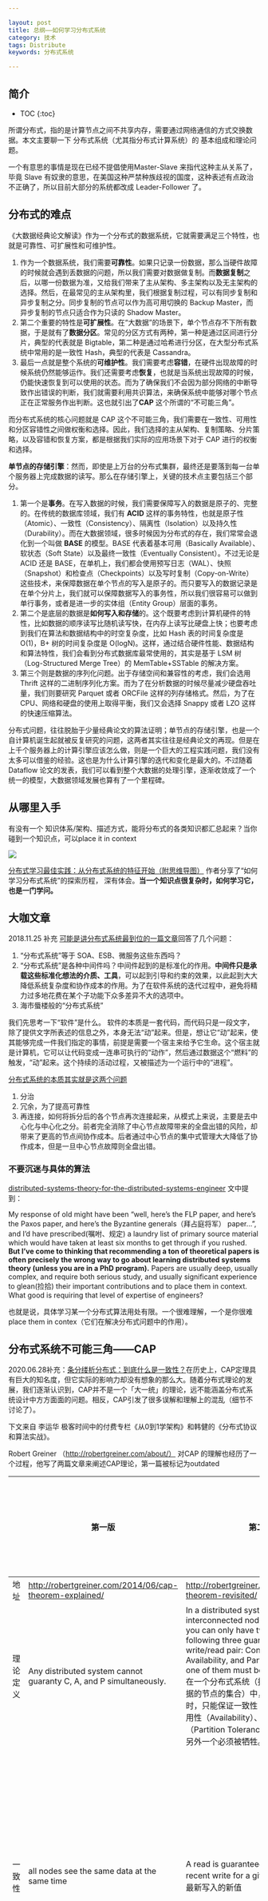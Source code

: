 ```yaml
---

layout: post
title: 总纲——如何学习分布式系统
category: 技术
tags: Distribute
keywords: 分布式系统

---
```


## 简介

* TOC
{:toc}

所谓分布式，指的是计算节点之间不共享内存，需要通过网络通信的方式交换数据。本文主要聊一下 分布式系统（尤其指分布式计算系统）的 基本组成和理论问题。

一个有意思的事情是现在已经不提倡使用Master-Slave 来指代这种主从关系了，毕竟 Slave 有奴隶的意思，在美国这种严禁种族歧视的国度，这种表述有点政治不正确了，所以目前大部分的系统都改成 Leader-Follower 了。

## 分布式的难点

《大数据经典论文解读》作为一个分布式的数据系统，它就需要满足三个特性，也就是可靠性、可扩展性和可维护性。
1. 作为一个数据系统，我们需要**可靠性**。如果只记录一份数据，那么当硬件故障的时候就会遇到丢数据的问题，所以我们需要对数据做复制。而**数据复制**之后，以哪一份数据为准，又给我们带来了主从架构、多主架构以及无主架构的选择。然后，在最常见的主从架构里，我们根据复制过程，可以有同步复制和异步复制之分。同步复制的节点可以作为高可用切换的 Backup Master，而异步复制的节点只适合作为只读的 Shadow Master。
2. 第二个重要的特性是**可扩展性**。在“大数据”的场景下，单个节点存不下所有数据，于是就有了**数据分区**。常见的分区方式有两种，第一种是通过区间进行分片，典型的代表就是 Bigtable，第二种是通过哈希进行分区，在大型分布式系统中常用的是一致性 Hash，典型的代表是 Cassandra。
3. 最后一点就是整个系统的**可维护性**。我们需要考虑**容错**，在硬件出现故障的时候系统仍然能够运作。我们还需要考虑**恢复**，也就是当系统出现故障的时候，仍能快速恢复到可以使用的状态。而为了确保我们不会因为部分网络的中断导致作出错误的判断，我们就需要利用共识算法，来确保系统中能够对哪个节点正在正常服务作出判断。这也就引出了**CAP** 这个所谓的“不可能三角”。

而分布式系统的核心问题就是 CAP 这个不可能三角，我们需要在一致性、可用性和分区容错性之间做权衡和选择。因此，我们选择的主从架构、复制策略、分片策略，以及容错和恢复方案，都是根据我们实际的应用场景下对于 CAP 进行的权衡和选择。

**单节点的存储引擎**：然而，即使是上万台的分布式集群，最终还是要落到每一台单个服务器上完成数据的读写。那么在存储引擎上，关键的技术点主要包括三个部分。
1. 第一个是**事务**。在写入数据的时候，我们需要保障写入的数据是原子的、完整的。在传统的数据库领域，我们有 **ACID** 这样的事务特性，也就是原子性（Atomic）、一致性（Consistency）、隔离性（Isolation）以及持久性（Durability）。而在大数据领域，很多时候因为分布式的存在，我们常常会退化到一个叫做 **BASE** 的模型。BASE 代表着基本可用（Basically Available）、软状态（Soft State）以及最终一致性（Eventually Consistent）。不过无论是 ACID 还是 BASE，在单机上，我们都会使用预写日志（WAL）、快照（Snapshot）和检查点（Checkpoints）以及写时复制（Copy-on-Write）这些技术，来保障数据在单个节点的写入是原子的。而只要写入的数据记录是在单个分片上，我们就可以保障数据写入的事务性，所以我们很容易可以做到单行事务，或者是进一步的实体组（Entity Group）层面的事务。
2. 第二个是底层的数据是**如何写入和存储**的。这个既要考虑到计算机硬件的特性，比如数据的顺序读写比随机读写快，在内存上读写比硬盘上快；也要考虑到我们在算法和数据结构中的时空复杂度，比如 Hash 表的时间复杂度是 O(1)，B+ 树的时间复杂度是 O(logN)。这样，通过结合硬件性能、数据结构和算法特性，我们会看到分布式数据库最常使用的，其实是基于 LSM 树（Log-Structured Merge Tree）的 MemTable+SSTable 的解决方案。
3. 第三个则是数据的序列化问题。出于存储空间和兼容性的考虑，我们会选用 Thrift 这样的二进制序列化方案。而为了在分析数据的时候尽量减少硬盘吞吐量，我们则要研究 Parquet 或者 ORCFile 这样的列存储格式。然后，为了在 CPU、网络和硬盘的使用上取得平衡，我们又会选择 Snappy 或者 LZO 这样的快速压缩算法。

分布式问题，往往脱胎于少量经典论文的算法证明；单节点的存储引擎，也是一个自计算机诞生起就被反复研究的问题，这两者其实往往是经典论文的再现。但是在上千个服务器上的计算引擎应该怎么做，则是一个巨大的工程实践问题，我们没有太多可以借鉴的经验。这也是为什么计算引擎的迭代和变化是最大的。不过随着 Dataflow 论文的发表，我们可以看到整个大数据的处理引擎，逐渐收敛成了一个统一的模型，大数据领域发展也算有了一个里程碑。

## 从哪里入手

有没有一个 知识体系/架构、描述方式，能将分布式的各类知识都汇总起来？当你碰到一个知识点，可以place it in context

![](/public/upload/distribute/study_distribute_system.png)

[分布式学习最佳实践：从分布式系统的特征开始（附思维导图）](https://www.cnblogs.com/xybaby/p/8544715.html) 作者分享了“如何学习分布式系统”的探索历程， 深有体会。**当一个知识点很复杂时，如何学习它，也是一门学问。**

## 大咖文章

2018.11.25 补充 [可能是讲分布式系统最到位的一篇文章](http://www.10tiao.com/html/46/201811/2651011019/1.html)回答了几个问题：

1. “分布式系统”等于 SOA、ESB、微服务这些东西吗？
2. “分布式系统”是各种中间件吗？中间件起到的是标准化的作用。**中间件只是承载这些标准化想法的介质、工具**，可以起到引导和约束的效果，以此起到大大降低系统复杂度和协作成本的作用。为了在软件系统的迭代过程中，避免将精力过多地花费在某个子功能下众多差异不大的选项中。
3. 海市蜃楼般的“分布式系统”

我们先思考一下“软件”是什么。 软件的本质是一套代码，而代码只是一段文字，除了提供文字所表述的信息之外，本身无法“动”起来。但是，想让它“动”起来，使其能够完成一件我们指定的事情，前提是需要一个宿主来给予它生命。这个宿主就是计算机，它可以让代码变成一连串可执行的“动作”，然后通过数据这个“燃料”的触发，“动”起来。这个持续的活动过程，又被描述为一个运行中的“进程”。

[分布式系统的本质其实就是这两个问题](https://mp.weixin.qq.com/s?__biz=MjM5MDE0Mjc4MA==&mid=2651011140&idx=1&sn=37b734deb9523dbde221708baa43fb39&chksm=bdbec0178ac9490102e6072967092b5a04445bbe8f2bcf95a154f4e5d7eaf1717a342e7650b5&scene=27#wechat_redirect)

1. 分治
2. 冗余，为了提高可靠性
3. 再连接，如何将拆分后的各个节点再次连接起来，从模式上来说，主要是去中心化与中心化之分。前者完全消除了中心节点故障带来的全盘出错的风险，却带来了更高的节点间协作成本。后者通过中心节点的集中式管理大大降低了协作成本，但是一旦中心节点故障则全盘出错。

### 不要沉迷与具体的算法

[distributed-systems-theory-for-the-distributed-systems-engineer](http://the-paper-trail.org/blog/distributed-systems-theory-for-the-distributed-systems-engineer/) 文中提到：

My response of old might have been “well, here’s the FLP paper, and here’s the Paxos paper, and here’s the Byzantine generals（拜占庭将军） paper…”, and I’d have prescribed(嘱咐、规定) a laundry list of primary source material which would have taken at least six months to get through if you rushed. **But I’ve come to thinking that recommending a ton of theoretical papers is often precisely the wrong way to go about learning distributed systems theory (unless you are in a PhD program).** Papers are usually deep, usually complex, and require both serious study, and usually significant experience to glean(捡拾) their important contributions and to place them in context. What good is requiring that level of expertise of engineers?

也就是说，具体学习某一个分布式算法用处有限。一个很难理解，一个是你很难  place them in contex（它们在解决分布式问题中的作用）。


## 分布式系统不可能三角——CAP

2020.06.28补充：[条分缕析分布式：到底什么是一致性？](https://mp.weixin.qq.com/s/qnvl_msvw0XL7hFezo2F4w)在历史上，CAP定理具有巨大的知名度，但它实际的影响力却没有想象的那么大。随着分布式理论的发展，我们逐渐认识到，CAP并不是一个「大一统」的理论，远不能涵盖分布式系统设计中方方面面的问题。相反，CAP引发了很多误解和理解上的混乱（细节不讨论了）。

下文来自 李运华 极客时间中的付费专栏《从0到1学架构》和韩健的《分布式协议和算法实战》。

Robert Greiner （http://robertgreiner.com/about/） 对CAP 的理解也经历了一个过程，他写了两篇文章来阐述CAP理论，第一篇被标记为outdated

||第一版|第二版|韩健的《分布式协议和算法实战》|
|---|---|---|---|
|地址|http://robertgreiner.com/2014/06/cap-theorem-explained/|http://robertgreiner.com/2014/08/cap-theorem-revisited/|
|理论定义|Any distributed system cannot guaranty C, A, and P simultaneously.|In a distributed system (a collection of interconnected nodes that share data.), you can only have two out of the following three guarantees across a write/read pair: Consistency, Availability, and Partition Tolerance - one of them must be sacrificed.<br>在一个分布式系统（指互相连接并共享数据的节点的集合）中，当涉及读写操作时，只能保证一致性（Consistence）、可用性（Availability）、分区容错性（Partition Tolerance）三者中的两个，另外一个必须被牺牲。|
|一致性|all nodes see the same data at the same time|A read is guaranteed to return the most recent write for a given client 总能读到 最新写入的新值|客户端的每次读操作，不管访问哪个节点，要么读到的都是同一份最新的数据，要么读取失败|
|可用性|Every request gets a response on success/failure|A non-failing node will return a reasonable response within a reasonable amount of time (no error or timeout)|任何来自客户端的请求，不管访问哪个节点，都能得到响应数据，但不保证是同一份最新数据|
|分区容忍性|System continues to work despite message loss or partial failure|The system will continue to function when network partitions occur|当节点间出现任意数量的消息丢失或高延迟的时候，系统仍然可以继续提供服务|


1. 只要有网络交互就一定会有延迟和数据丢失，也就是说，分区容错性（P）是前提，是必须要保证的，**于是只能在可用性和一致性两者间做出选择。**当网络分区失效，也就是网络不可用的时候，如果选择了一致性，系统就可能返回一个错误码或者干脆超时，即系统不可用。如果选择了可用性，那么系统总是可以返回一个数据，但是并不能保证这个数据是最新的。在工程上，我们关注的往往是如何在保持相对一致性的前提下，提高系统的可用性。
2. 大部分人对 CAP 理论有个误解，认为无论在什么情况下，分布式系统都只能在 C 和 A 中选择 1 个。 其实，在不存在网络分区的情况下，也就是分布式系统正常运行时（这也是系统在绝大部分时候所处的状态），就是说在不需要 P 时，C 和 A 能够同时保证。
3. 还是读写问题。[多线程](http://qiankunli.github.io/2014/10/09/Threads.html) 提到，多线程本质是一个并发读写问题，数据库系统中，为了描述并发读写的安全程度，还提出了隔离性的概念。具体到cap 理论上，副本一致性本质是并发读写问题（A主机写入的数据，B主机多长时间可以读到，或者说B主机也在写同一个数据）。

[从CAP理论到Paxos算法](http://blog.longjiazuo.com/archives/5369?hmsr=toutiao.io&utm_medium=toutiao.io&utm_source=toutiao.io) 

[服务发现技术选型那点事儿](https://mp.weixin.qq.com/s/boh5smQ6ApTwScKYyhuD-Q) Eureka通过“最大努力的复制（best effort replication）” 可以让整个模型变得简单与高可用，我们在进行 A -> B 的调用时，服务 A 只要读取一个 B 的地址，就可以进行 RESTful 请求，如果 B 的这个地址下线或不可达，则有 Hystrix 之类的机制让我们快速失败。PS：也就是不单纯局限于 CAP 来考虑系统的可用性

